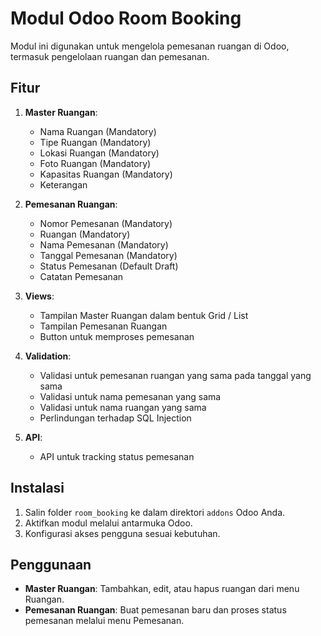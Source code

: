 # Modul Odoo Room Booking

Modul ini digunakan untuk mengelola pemesanan ruangan di Odoo, termasuk pengelolaan ruangan dan pemesanan.

## Fitur

1. **Master Ruangan**:
   - Nama Ruangan (Mandatory)
   - Tipe Ruangan (Mandatory)
   - Lokasi Ruangan (Mandatory)
   - Foto Ruangan (Mandatory)
   - Kapasitas Ruangan (Mandatory)
   - Keterangan

2. **Pemesanan Ruangan**:
   - Nomor Pemesanan (Mandatory)
   - Ruangan (Mandatory)
   - Nama Pemesanan (Mandatory)
   - Tanggal Pemesanan (Mandatory)
   - Status Pemesanan (Default Draft)
   - Catatan Pemesanan

3. **Views**:
   - Tampilan Master Ruangan dalam bentuk Grid / List
   - Tampilan Pemesanan Ruangan
   - Button untuk memproses pemesanan

4. **Validation**:
   - Validasi untuk pemesanan ruangan yang sama pada tanggal yang sama
   - Validasi untuk nama pemesanan yang sama
   - Validasi untuk nama ruangan yang sama
   - Perlindungan terhadap SQL Injection

5. **API**:
   - API untuk tracking status pemesanan

## Instalasi

1. Salin folder `room_booking` ke dalam direktori `addons` Odoo Anda.
2. Aktifkan modul melalui antarmuka Odoo.
3. Konfigurasi akses pengguna sesuai kebutuhan.

## Penggunaan

- **Master Ruangan**: Tambahkan, edit, atau hapus ruangan dari menu Ruangan.
- **Pemesanan Ruangan**: Buat pemesanan baru dan proses status pemesanan melalui menu Pemesanan.


